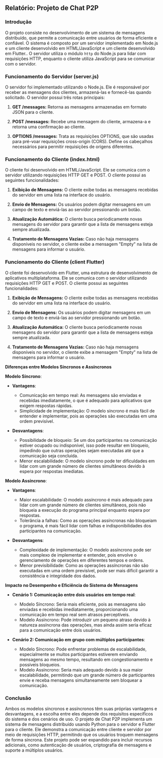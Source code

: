 ## Relatório: Projeto de Chat P2P

### Introdução
   O projeto consiste no desenvolvimento de um sistema de mensagens distribuído, que permite a comunicação entre usuários de forma eficiente e confiável. O sistema é composto por um servidor implementado em Node.js e um cliente desenvolvido em HTML/JavaScript e um cliente desenvolvido em Flutter.. O servidor utiliza o módulo `http` do Node.js para lidar com requisições HTTP, enquanto o cliente utiliza JavaScript para se comunicar com o servidor.

### Funcionamento do Servidor (server.js)
   O servidor foi implementado utilizando o Node.js. Ele é responsável por receber as mensagens dos clientes, armazená-las e fornecê-las quando solicitado. O servidor possui três rotas principais:
   
   1. **GET /messages:** Retorna as mensagens armazenadas em formato JSON para o cliente.
      
   2. **POST /messages:** Recebe uma mensagem do cliente, armazena-a e retorna uma confirmação ao cliente.
   
   3. **OPTIONS /messages:** Trata as requisições OPTIONS, que são usadas para pré-voar requisições cross-origin (CORS). Define os cabeçalhos necessários para permitir requisições de origens diferentes.

### Funcionamento do Cliente (index.html)
   O cliente foi desenvolvido em HTML/JavaScript. Ele se comunica com o servidor utilizando requisições HTTP GET e POST. O cliente possui as seguintes funcionalidades:
   
   1. **Exibição de Mensagens:** O cliente exibe todas as mensagens recebidas do servidor em uma lista na interface do usuário.
   
   2. **Envio de Mensagens:** Os usuários podem digitar mensagens em um campo de texto e enviá-las ao servidor pressionando um botão.
   
   3. **Atualização Automática:** O cliente busca periodicamente novas mensagens do servidor para garantir que a lista de mensagens esteja sempre atualizada.
   
   4. **Tratamento de Mensagens Vazias:** Caso não haja mensagens disponíveis no servidor, o cliente exibe a mensagem "Empty" na lista de mensagens para informar o usuário.

### Funcionamento do Cliente (client Flutter)
   O cliente foi desenvolvido em Flutter, uma estrutura de desenvolvimento de aplicativos multiplataforma. Ele se comunica com o servidor utilizando requisições HTTP GET e POST. O cliente possui as seguintes funcionalidades:
   
   1. **Exibição de Mensagens:** O cliente exibe todas as mensagens recebidas do servidor em uma lista na interface do usuário.
   
   2. **Envio de Mensagens:** Os usuários podem digitar mensagens em um campo de texto e enviá-las ao servidor pressionando um botão.
   
   3. **Atualização Automática:** O cliente busca periodicamente novas mensagens do servidor para garantir que a lista de mensagens esteja sempre atualizada.
   
   4. **Tratamento de Mensagens Vazias:** Caso não haja mensagens disponíveis no servidor, o cliente exibe a mensagem "Empty" na lista de mensagens para informar o usuário.


**Diferenças entre Modelos Síncronos e Assíncronos**

**Modelo Síncrono**:

   - **Vantagens**:
     - Comunicação em tempo real: As mensagens são enviadas e recebidas imediatamente, o que é adequado para aplicativos que exigem respostas rápidas.
     - Simplicidade de implementação: O modelo síncrono é mais fácil de entender e implementar, pois as operações são executadas em uma ordem previsível.
   
   - **Desvantagens**:
     - Possibilidade de bloqueio: Se um dos participantes na comunicação estiver ocupado ou indisponível, isso pode resultar em bloqueio, impedindo que outras operações sejam executadas até que a comunicação seja concluída.
     - Menor escalabilidade: O modelo síncrono pode ter dificuldades em lidar com um grande número de clientes simultâneos devido à espera por respostas imediatas.

**Modelo Assíncrono**:

   - **Vantagens**:
     - Maior escalabilidade: O modelo assíncrono é mais adequado para lidar com um grande número de clientes simultâneos, pois não bloqueia a execução do programa principal enquanto espera por respostas.
     - Tolerância a falhas: Como as operações assíncronas não bloqueiam o programa, é mais fácil lidar com falhas e indisponibilidades dos participantes na comunicação.
   
   - **Desvantagens**:
     - Complexidade de implementação: O modelo assíncrono pode ser mais complexo de implementar e entender, pois envolve o gerenciamento de operações em diferentes tempos e ordens.
     - Menor previsibilidade: Como as operações assíncronas não são executadas em uma ordem previsível, pode ser mais difícil garantir a consistência e integridade dos dados.
    

**Impacto no Desempenho e Eficiência do Sistema de Mensagens**

   - **Cenário 1: Comunicação entre dois usuários em tempo real**:
     - Modelo Síncrono: Seria mais eficiente, pois as mensagens são enviadas e recebidas imediatamente, proporcionando uma comunicação em tempo real sem atrasos perceptíveis.
     - Modelo Assíncrono: Pode introduzir um pequeno atraso devido à natureza assíncrona das operações, mas ainda assim seria eficaz para a comunicação entre dois usuários.
   
   - **Cenário 2: Comunicação em grupo com múltiplos participantes**:
     - Modelo Síncrono: Pode enfrentar problemas de escalabilidade, especialmente se muitos participantes estiverem enviando mensagens ao mesmo tempo, resultando em congestionamento e possíveis bloqueios.
     - Modelo Assíncrono: Seria mais adequado devido à sua maior escalabilidade, permitindo que um grande número de participantes envie e receba mensagens simultaneamente sem bloquear a comunicação.

### Conclusão
Ambos os modelos síncronos e assíncronos têm suas próprias vantagens e desvantagens, e a escolha entre eles depende dos requisitos específicos do sistema e dos cenários de uso.
O projeto de Chat P2P implementa um sistema de mensagens distribuído usando Python para o servidor e Flutter para o cliente. Ele demonstra a comunicação entre cliente e servidor por meio de requisições HTTP, permitindo que os usuários troquem mensagens de forma síncrona. Este projeto pode ser expandido para incluir recursos adicionais, como autenticação de usuários, criptografia de mensagens e suporte a múltiplos usuários.
